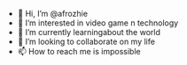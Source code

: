 - 👋 Hi, I’m @afrozhie
- 👀 I’m interested in video game n technology
- 🌱 I’m currently learningabout the world
- 💞️ I’m looking to collaborate on my life
- 📫 How to reach me is impossible

<!---
afrozhie/afrozhie is a ✨ special ✨ repository because its `README.md` (this file) appears on your GitHub profile.
You can click the Preview link to take a look at your changes.
--->
